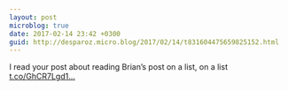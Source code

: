 ```yaml
---
layout: post
microblog: true
date: 2017-02-14 23:42 +0300
guid: http://desparoz.micro.blog/2017/02/14/t831604475659825152.html
---
```

I read your post about reading Brian’s post on a list, on a list [t.co/GhCR7Lgd1...](https://t.co/GhCR7Lgd1K)
